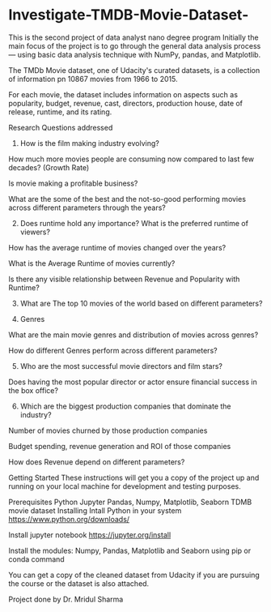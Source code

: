 # Investigate-TMDB-Movie-Dataset-
This is the second project of data analyst nano degree program
Initially the main focus of the project is to go through the general data analysis process — using basic data analysis technique with NumPy, pandas, and Matplotlib.

The TMDb Movie dataset, one of Udacity's curated datasets, is a collection of information pn 10867 movies from 1966 to 2015.

For each movie, the dataset includes information on aspects such as popularity, budget, revenue, cast, directors, production house, date of release, runtime, and its rating.

Research Questions addressed
1. How is the film making industry evolving?

How much more movies people are consuming now compared to last few decades? (Growth Rate)

Is movie making a profitable business?

What are the some of the best and the not-so-good performing movies across different parameters through the years?

2. Does runtime hold any importance? What is the preferred runtime of viewers?

How has the average runtime of movies changed over the years?

What is the Average Runtime of movies currently?

Is there any visible relationship between Revenue and Popularity with Runtime?

3. What are The top 10 movies of the world based on different parameters?

4. Genres

What are the main movie genres and distribution of movies across genres?

How do different Genres perform across different parameters?

5. Who are the most successful movie directors and film stars?

Does having the most popular director or actor ensure financial success in the box office?

6. Which are the biggest production companies that dominate the industry?

Number of movies churned by those production companies

Budget spending, revenue generation and ROI of those companies

How does Revenue depend on different parameters?

Getting Started
These instructions will get you a copy of the project up and running on your local machine for development and testing purposes.

Prerequisites
Python
Jupyter
Pandas, Numpy, Matplotlib, Seaborn
TDMB movie dataset
Installing
Intall Python in your system https://www.python.org/downloads/

Install jupyter notebook https://jupyter.org/install

Install the modules: Numpy, Pandas, Matplotlib and Seaborn using pip or conda command

You can get a copy of the cleaned dataset from Udacity if you are pursuing the course or the dataset is also attached.

Project done by Dr. Mridul Sharma 

